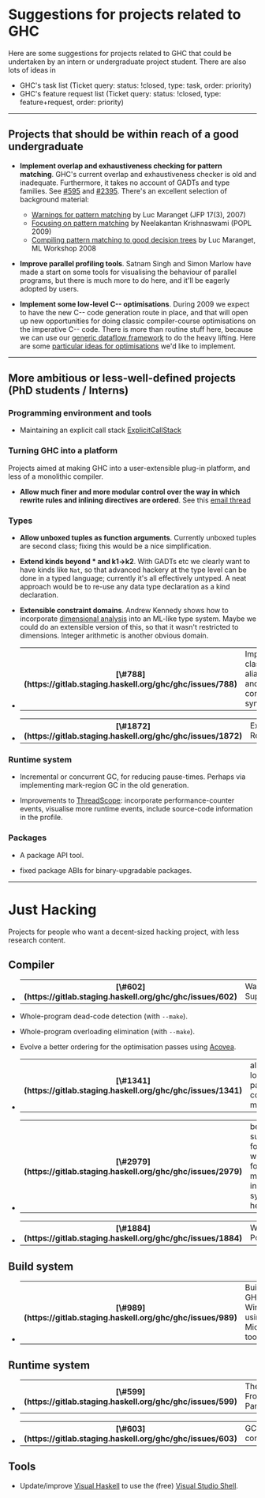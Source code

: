 # Suggestions for projects related to GHC



Here are some suggestions for projects related to GHC that could be undertaken by an intern or undergraduate project student.  There are also lots of ideas in


- GHC's task list (Ticket query: status: !closed, type: task, order: priority)
- GHC's feature request list (Ticket query: status: !closed,
  type: feature+request, order: priority)

---


## Projects that should be within reach of a good undergraduate


- **Implement overlap and exhaustiveness checking for pattern matching**.  GHC's current overlap and exhaustiveness checker is old and inadequate.  Furthermore, it takes no account of GADTs and type families. See [\#595](https://gitlab.staging.haskell.org/ghc/ghc/issues/595) and [\#2395](https://gitlab.staging.haskell.org/ghc/ghc/issues/2395).  There's an excellent selection of background material:

  - [
    Warnings for pattern matching](http://pauillac.inria.fr/~maranget/papers/warn/warn.pdf) by Luc Maranget (JFP 17(3), 2007)
  - [
    Focusing on pattern matching](http://www.cs.cmu.edu/~neelk/pattern-popl09.pdf) by Neelakantan Krishnaswami (POPL 2009)
  - [
    Compiling pattern matching to good decision trees](http://pauillac.inria.fr/~maranget/papers/ml05e-maranget.pdf) by Luc Maranget, ML Workshop 2008

- **Improve parallel profiling tools**.  Satnam Singh and Simon Marlow have made a start on some tools for visualising the behaviour of parallel programs, but there is much more to do here, and it'll be eagerly adopted by users.

- **Implement some low-level C-- optimisations**.  During 2009 we expect to have the new C-- code generation route in place, and that will open up new opportunities for doing classic compiler-course optimisations on the imperative C-- code.  There is more than routine stuff here, because we can use our [
  generic dataflow framework](http://research.microsoft.com/~simonpj/papers/c--) to do the heavy lifting.  Here are some [particular ideas for optimisations](back-end-notes) we'd like to implement.

---


## More ambitious or less-well-defined projects (PhD students / Interns)


### Programming environment and tools


- Maintaining an explicit call stack [ExplicitCallStack](explicit-call-stack)

### Turning GHC into a platform



Projects aimed at making GHC into a user-extensible plug-in platform, and less of a monolithic compiler.


- **Allow much finer and more modular control over the way in which rewrite rules and inlining directives are ordered**.  See this [
  email thread](http://www.haskell.org/pipermail/haskell-cafe/2008-January/038196.html)


  


### Types


- **Allow unboxed tuples as function arguments**.   Currently unboxed tuples are second class; fixing this would be a nice simplification.

- **Extend kinds beyond \* and k1-\>k2**.  With GADTs etc we clearly want to have kinds like `Nat`, so that advanced hackery at the type level can be done in a typed language; currently it's all effectively untyped.  A neat approach would be to re-use any data type declaration as a kind declaration.

- **Extensible constraint domains**.  Andrew Kennedy shows how to incorporate [
  dimensional analysis](http://research.microsoft.com/~akenn/units/index.html) into an ML-like type system.  Maybe we could do an extensible version of this, so that it wasn't restricted to dimensions.  Integer arithmetic is another obvious domain.  

- <table><tr><th>[\#788](https://gitlab.staging.haskell.org/ghc/ghc/issues/788)</th>
  <td>Implement class aliases and/or constraint synonyms</td></tr></table>


- <table><tr><th>[\#1872](https://gitlab.staging.haskell.org/ghc/ghc/issues/1872)</th>
  <td>Extensible Records</td></tr></table>


### Runtime system


- Incremental or concurrent GC, for reducing pause-times.  Perhaps via implementing mark-region GC in the old generation.

- Improvements to [
  ThreadScope](http://research.microsoft.com/en-us/projects/threadscope/): incorporate performance-counter events, visualise more runtime events, include source-code information in the profile.

### Packages


- A package API tool.

- fixed package ABIs for binary-upgradable packages.

---


# Just Hacking



Projects for people who want a decent-sized hacking project, with less research content.


## Compiler


- <table><tr><th>[\#602](https://gitlab.staging.haskell.org/ghc/ghc/issues/602)</th>
  <td>Warning Suppression</td></tr></table>


- Whole-program dead-code detection (with `--make`).
- Whole-program overloading elimination (with `--make`).
- Evolve a better ordering for the optimisation passes using [
  Acovea](http://www.coyotegulch.com/products/acovea/).
- <table><tr><th>[\#1341](https://gitlab.staging.haskell.org/ghc/ghc/issues/1341)</th>
  <td>allow loading partially correct modules</td></tr></table>


- <table><tr><th>[\#2979](https://gitlab.staging.haskell.org/ghc/ghc/issues/2979)</th>
  <td>better support for FFI C wrappers for macros in system headers</td></tr></table>


- <table><tr><th>[\#1884](https://gitlab.staging.haskell.org/ghc/ghc/issues/1884)</th>
  <td>Win64 Port</td></tr></table>


## Build system


- <table><tr><th>[\#989](https://gitlab.staging.haskell.org/ghc/ghc/issues/989)</th>
  <td>Build GHC on Windows using Microsoft toolchain</td></tr></table>


## Runtime system


- <table><tr><th>[\#599](https://gitlab.staging.haskell.org/ghc/ghc/issues/599)</th>
  <td>The Front Panel</td></tr></table>


- <table><tr><th>[\#603](https://gitlab.staging.haskell.org/ghc/ghc/issues/603)</th>
  <td>GC-spy connection</td></tr></table>


## Tools


- Update/improve [
  Visual Haskell](http://www.haskell.org/visualhaskell) to use the (free) [
  Visual Studio Shell](http://msdn2.microsoft.com/en-us/vsx2008/products/bb933751.aspx).

